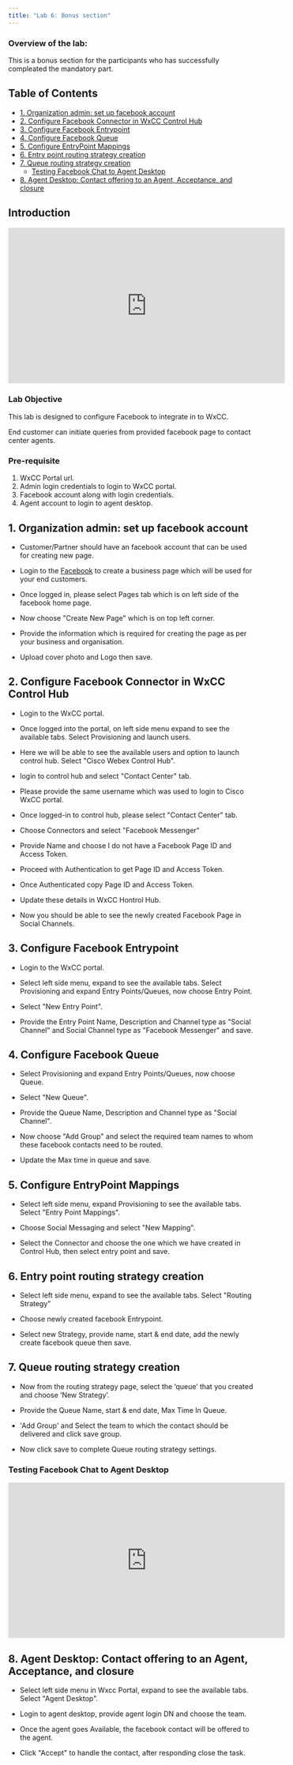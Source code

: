 ```yaml
---
title: "Lab 6: Bonus section"
---
```


### Overview of the lab:
This is a bonus section for the participants who has successfully compleated the mandatory part.

## Table of Contents
- [1. Organization admin: set up facebook account](#1-organization-admin-set-up-facebook-account)
- [2. Configure Facebook Connector in WxCC Control Hub](#2-configure-facebook-connector-in-wxcc-control-hub)
- [3. Configure Facebook Entrypoint](#3-configure-facebook-entrypoint)
- [4. Configure Facebook Queue](#4-configure-facebook-queue)
- [5. Configure EntryPoint Mappings](#5-configure-entrypoint-mappings)
- [6. Entry point routing strategy creation](#6-entry-point-routing-strategy-creation)
- [7. Queue routing strategy creation](#7-queue-routing-strategy-creation)
  * [Testing Facebook Chat to Agent Desktop](#testing-facebook-chat-to-agent-desktop)
- [8. Agent Desktop: Contact offering to an Agent, Acceptance, and closure](#8-agent-desktop-contact-offering-to-an-agent-acceptance-and-closure)

## Introduction
<iframe width="560" height="315" src="https://www.youtube.com/embed/dibFEv-xv3g" frameborder="0" allow="accelerometer; autoplay; clipboard-write; encrypted-media; gyroscope; picture-in-picture" allowfullscreen></iframe>

### Lab Objective

This lab is designed to configure Facebook to integrate in to WxCC.

End customer can initiate queries from provided facebook page to contact center agents.

### Pre-requisite

1. WxCC Portal url.
2. Admin login credentials to login to WxCC portal.
3. Facebook account along with login credentials.
4. Agent account to login to agent desktop.


## 1. Organization admin: set up facebook account

* Customer/Partner should have an facebook account that can be used for creating new page.

* Login to the [Facebook](http://facebook.com/) to create a business page which will be used for your end customers.

* Once logged in, please select Pages tab which is on left side of the facebook home page.

* Now choose "Create New Page" which is on top left corner.

* Provide the information which is required for creating the page as per your business and organisation.

* Upload cover photo and Logo then save.


## 2. Configure Facebook Connector in WxCC Control Hub

* Login to the WxCC portal.

* Once logged into the portal, on left side menu expand to see the available tabs. Select Provisioning and launch users.

* Here we will be able to see the available users and option to launch control hub. Select "Cisco Webex Control Hub".

* login to control hub and select "Contact Center" tab.

* Please provide the same username which was used to login to Cisco WxCC portal.

* Once logged-in to control hub, please select "Contact Center" tab.

* Choose Connectors and select "Facebook Messenger"

* Provide Name and choose I do not have a Facebook Page ID and Access Token.

* Proceed with Authentication to get Page ID and Access Token.

* Once Authenticated copy Page ID and Access Token.

* Update these details in WxCC Hontrol Hub.

* Now you should be able to see the newly created Facebook Page in Social Channels.


## 3. Configure Facebook Entrypoint

* Login to the WxCC portal.

* Select left side menu, expand to see the available tabs. Select Provisioning and expand Entry Points/Queues, now choose Entry Point.

* Select "New Entry Point".

* Provide the Entry Point Name, Description and Channel type as "Social Channel" and Social Channel type as "Facebook Messenger" and save.


## 4. Configure Facebook Queue

* Select Provisioning and expand Entry Points/Queues, now choose Queue.

* Select "New Queue".

* Provide the Queue Name, Description and Channel type as "Social Channel".

* Now choose "Add Group" and select the required team names to whom these facebook contacts need to be routed.

* Update the Max time in queue and save.


## 5. Configure EntryPoint Mappings

* Select left side menu, expand Provisioning to see the available tabs. Select "Entry Point Mappings".

* Choose Social Messaging and select "New Mapping".

* Select the Connector and choose the one which we have created in Control Hub, then select entry point and save.  

## 6. Entry point routing strategy creation

* Select left side menu, expand to see the available tabs. Select "Routing Strategy"

* Choose newly created facebook Entrypoint.

* Select new Strategy, provide name, start & end date, add the newly create facebook queue then save.


## 7. Queue routing strategy creation

* Now from the routing strategy page, select the ‘queue’ that you created and choose ‘New Strategy’.

* Provide the Queue Name, start & end date, Max Time In Queue.

* 'Add Group' and Select the team to which the contact should be delivered and click save group.

* Now click save to complete Queue routing strategy settings. 

### Testing Facebook Chat to Agent Desktop
<iframe width="560" height="315" src="https://www.youtube.com/embed/6Y-VNupYLns" frameborder="0" allow="accelerometer; autoplay; clipboard-write; encrypted-media; gyroscope; picture-in-picture" allowfullscreen></iframe>

## 8. Agent Desktop: Contact offering to an Agent, Acceptance, and closure

* Select left side menu in Wxcc Portal, expand to see the available tabs. Select "Agent Desktop".

* Login to agent desktop, provide agent login DN and choose the team.

* Once the agent goes Available, the facebook contact will be offered to the agent.

* Click "Accept" to handle the contact, after responding close the task.

